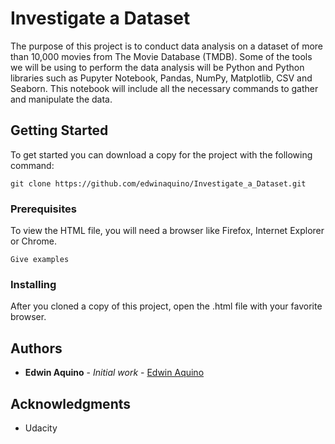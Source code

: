 # Investigate a Dataset

The purpose of this project is to conduct data analysis on a dataset of more than 10,000 movies from The Movie Database (TMDB). Some of the tools we will be using to perform the data analysis will be Python and Python libraries such as Pupyter Notebook, Pandas, NumPy, Matplotlib, CSV and Seaborn. This notebook will include all the necessary commands to gather and manipulate the data.

## Getting Started
To get started you can download a copy for the project with the following command:

 ```
git clone https://github.com/edwinaquino/Investigate_a_Dataset.git
```

### Prerequisites

To view the HTML file, you will need a browser like Firefox, Internet Explorer or Chrome.

```
Give examples
```

### Installing

After you cloned a copy of this project, open the .html file with your favorite browser.



## Authors

* **Edwin Aquino** - *Initial work* - [Edwin Aquino](https://github.com/edwinaquino)



## Acknowledgments

* Udacity
